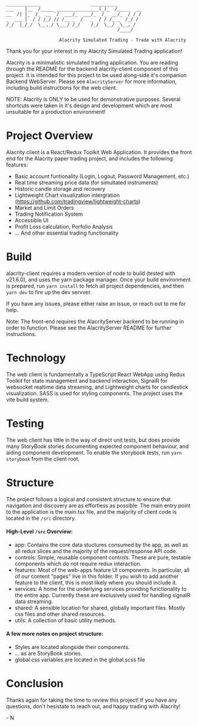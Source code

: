 ```
_____________                   __________         
___    |__  /_____ ________________(_)_  /_____  __
__  /| |_  /_  __ `/  ___/_  ___/_  /_  __/_  / / /
_  ___ |  / / /_/ // /__ _  /   _  / / /_ _  /_/ / 
/_/  |_/_/  \__,_/ \___/ /_/    /_/  \__/ _\__, /  
                                          /____/   

                    Alacrity Simulated Trading - Trade with Alacrity
```

Thank you for your interest in my Alacrity Simulated Trading application!

Alacrity is a minimalistic simulated trading application. You are reading through the README for the backend alacrity-client component of this project. It is intended for this project to be used along-side it's companion Backend WebServer.  Please see `AlacrityServer` for more information, including build instructions for the web client.

NOTE: Alacrity is ONLY to be used for demonstrative purposes. Several shortcuts were taken in it's
design and development which are most unsuitable for a production environment!

# Project Overview

Alacrity client is a React/Redux Toolkit Web Application. It provides the front end for the Alacrity paper trading project, and includes the following features:
- Basic account funtionality (Login, Logout, Password Management, etc.)
- Real time streaming price data (for simultated instruments)
- Historic candle storage and recovery
- Lightweight Chart visualization intergration (https://github.com/tradingview/lightweight-charts)
- Market and Limit Orders
- Trading Notification System
- Accessible UI
- Profit Loss calculation, Porfolio Analysis
- ... And other essential trading functionality

# Build

alacrity-client requires a modern version of node to build (tested with v21.6.0), and uses the yarn package manager.  Once your build environment is prepared, run `yarn install` to fetch all project dependencies,
and then `yarn dev` to fire up the dev servver.

If you have any issues, please either raise an issue, or reach out to me for help.

Note: The front-end requires the AlacrityServer backend to be running in order to function.  Please see the AlacrityServer README for further instructions.

# Technology

The web client is fundamentally a TypeScript React WebApp using Redux Toolkit for state management and backend interaction, SignalR for websocket realtime data streaming, and Lightweight charts for candlestick visualization.  SASS is used for styling components.  The project uses the vite build system.

# Testing

The web client has little in the way of direct unit tests, but does provide many StoryBook stories documenting expected component behaviour, and aiding component development. To enable the storybook tests, run `yarn storybook` from the client root.

# Structure

The project follows a logical and consistent structure to ensure that navigation and discovery are as effortless as possible.  The main entry point to the application is the main.tsx file, and the majority of client code is located in the `/src` directory.

#### High-Level `/src` Overview:
- app: Contains the core data stuctures consumed by the app, as well as all redux slices and the majority of the request/response API code.
- controls: Simple, reusable component controls. These are pure, testable components which do not require redux interaction.
- features: Most of the web-apps feature UI components. In particular, all of our content "pages" live in this folder. If you wish to add another feature to the client, this is most likely where you should include it.
- services: A home for the underlying services providing functionality to the entire app. Currently these are exclusively used for handling signalR data streaming.
- shared: A sensible location for shared, globally important files. Mostly css files and other shared resources.
- utils: A collection of basic utility methods.

#### A few more notes on project structure:

- Styles are located alongside their components.
- ... as are StoryBook stories.
- global css variables are located in the global.scss file

# Conclusion

Thanks again for taking the time to review this project!  If you have any questions, don't hesistate to reach out, and happy trading with Alacrity!

\- N